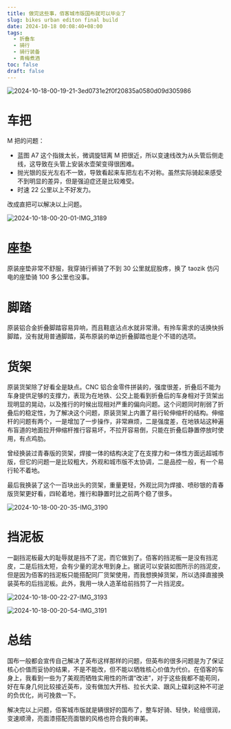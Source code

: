 ```yaml
---
title: 做完这些事，佰客城市版国布就可以毕业了
slug: bikes urban editon final build
date: 2024-10-18 00:08:40+08:00
tags:
  - 折叠车
  - 骑行
  - 骑行装备
  - 青梅煮酒
toc: false
draft: false
---
```

![2024-10-18-00-19-21-3ed0731e2f0f20835a0580d09d305986](https://raw.githubusercontent.com/xbot/image-hosting/master/blog/2024-10-18-00-19-21-3ed0731e2f0f20835a0580d09d305986.jpeg)

# 车把

M 把的问题：
- 蓝图 A7 这个指拨太长，微调旋钮离 M 把很近，所以变速线改为从头管后侧走线，这导致在头管上安装水壶架变得很困难。
- 抛光银的反光左右不一致，导致看起来车把左右不对称。虽然实际骑起来感受不到明显的差异，但是强迫症还是比较难受。
- 时速 22 公里以上不好发力。

改成直把可以解决以上问题。

![2024-10-18-00-20-01-IMG_3189](https://raw.githubusercontent.com/xbot/image-hosting/master/blog/2024-10-18-00-20-01-IMG_3189.jpeg)

# 座垫

原装座垫非常不舒服，我穿骑行裤骑了不到 30 公里就屁股疼，换了 taozik 仿闪电的座垫骑 100 多公里也没事。

# 脚踏

原装铝合金折叠脚踏容易异响，而且鞋底沾点水就非常滑。有拎车需求的话换快拆脚踏，没有就用普通脚踏，英布原装的单边折叠脚踏也是个不错的选项。

# 货架

原装货架除了好看全是缺点。CNC 铝合金零件拼装的，强度很差，折叠后不能为车身提供足够的支撑力，表现为在地铁、公交上能看到折叠后的车身相对于货架出现明显的晃动，以及推行的时候出现相对严重的偏向问题。这个问题同时削弱了折叠后的稳定性，为了解决这个问题，原装货架上内置了易行轮伸缩杆的结构。伸缩杆的问题有两个，一是增加了一步操作，非常麻烦，二是强度差，在地铁站这种遍布盲道的地面拉开伸缩杆推行容易坏，不拉开容易倒，只能在折叠后静置停放时使用，有点鸡肋。

曾经换装过青春版的货架，焊接一体的结构决定了在支撑力和一体性方面远超城市版，但它的问题一是比较粗大，外观和城市版不太协调，二是品控一般，有一个易行轮不着地。

最后我换装了这个一百块出头的货架，重量更轻，外观比同为焊接、喷砂银的青春版货架更好看，四轮着地，推行和静置时比之前两个稳了很多。

![2024-10-18-00-20-35-IMG_3190](https://raw.githubusercontent.com/xbot/image-hosting/master/blog/2024-10-18-00-20-35-IMG_3190.jpeg)

# 挡泥板

一副挡泥板最大的耻辱就是挡不了泥，而它做到了。佰客的挡泥板一是没有挡泥皮，二是后挡太短，会有少量的泥水甩到身上。据说可以安装如图所示的挡泥皮，但是因为佰客的挡泥板只能搭配同厂货架使用，而我想换掉货架，所以选择直接换装英布的后挡泥板。此外，我用一块人造革给前挡剪了一片挡泥皮。

![2024-10-18-00-22-27-IMG_3193](https://raw.githubusercontent.com/xbot/image-hosting/master/blog/2024-10-18-00-22-27-IMG_3193.jpeg)

![2024-10-18-00-20-54-IMG_3191](https://raw.githubusercontent.com/xbot/image-hosting/master/blog/2024-10-18-00-20-54-IMG_3191.jpeg)

# 总结

国布一般都会宣传自己解决了英布这样那样的问题，但英布的很多问题是为了保证核心价值而妥协的结果，不是不能改，但不能以牺牲核心价值为代价。在佰客的车身上，我看到一些为了美观而牺牲实用性的所谓“改进”，对于这些我都不能苟同，好在车身几何比较接近英布，没有做加大开档、拉长大梁、跟风上碟刹这种不可逆的负优化，尚可挽救一下。

解决完以上问题，佰客城市版就是辆很好的国布了，整车好骑、轻快，轮组很润，变速顺滑，亮面漆搭配亮面银的风格也符合我的审美。
